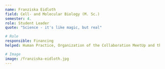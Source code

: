 ```yaml
---
name: Franziska Eidloth 
field: Cell- and Molecular Biology (M. Sc.)
semester: 4.
role: Student Leader
quote: "Science - it's like magic, but real"

# Role
responsible: Financing 
helped: Human Practice, Organization of the Collaboration MeetUp and the Long Night of Science

# Image
image: /franziska-eidloth.jpg
---
```

